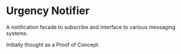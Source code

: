# Urgency Notifier

A notification facade to subscribe and interface to various messaging systems.

Initially thought as a Proof of Concept.